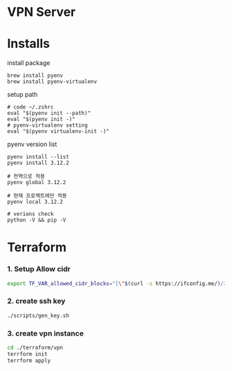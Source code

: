 # VPN Server

# Installs

install package
```
brew install pyenv
brew install pyenv-virtualenv
```

setup path
```
# code ~/.zshrc
eval "$(pyenv init --path)"
eval "$(pyenv init -)"
# pyenv-virtualenv setting
eval "$(pyenv virtualenv-init -)"
```

pyenv version list
```
pyenv install --list
pyenv install 3.12.2
```

```
# 전역으로 적용
pyenv global 3.12.2

# 현재 프로젝트에만 적용
pyenv local 3.12.2

# verions check
python -V && pip -V
```


# Terraform


### 1. Setup Allow cidr
```bash
export TF_VAR_allowed_cidr_blocks="[\"$(curl -s https://ifconfig.me/)/32\"]"
```

### 2. create ssh key
```bash
./scripts/gen_key.sh
```


### 3. create vpn instance
```bash
cd ./terraform/vpn
terrform init
terrform apply
```


